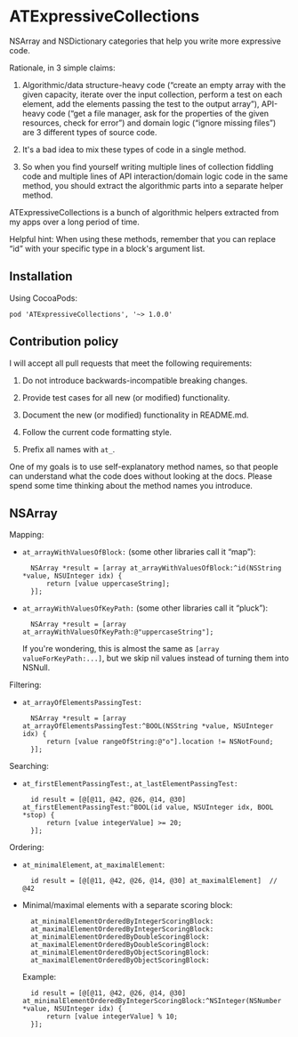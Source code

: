 # ATExpressiveCollections

NSArray and NSDictionary categories that help you write more expressive code.

Rationale, in 3 simple claims:

1. Algorithmic/data structure-heavy code (“create an empty array with the given capacity, iterate over the input collection, perform a test on each element, add the elements passing the test to the output array”), API-heavy code (“get a file manager, ask for the properties of the given resources, check for error”) and domain logic (“ignore missing files”) are 3 different types of source code.

2. It's a bad idea to mix these types of code in a single method.

3. So when you find yourself writing multiple lines of collection fiddling code and multiple lines of API interaction/domain logic code in the same method, you should extract the algorithmic parts into a separate helper method.

ATExpressiveCollections is a bunch of algorithmic helpers extracted from my apps over a long period of time.

Helpful hint: When using these methods, remember that you can replace “id” with your specific type in a block's argument list.


## Installation

Using CocoaPods:

    pod 'ATExpressiveCollections', '~> 1.0.0'


## Contribution policy

I will accept all pull requests that meet the following requirements:

1. Do not introduce backwards-incompatible breaking changes.

2. Provide test cases for all new (or modified) functionality.

3. Document the new (or modified) functionality in README.md.

4. Follow the current code formatting style.

5. Prefix all names with `at_`.

One of my goals is to use self-explanatory method names, so that people can understand what the code does without looking at the docs. Please spend some time thinking about the method names you introduce.


## NSArray

Mapping:

* `at_arrayWithValuesOfBlock:` (some other libraries call it “map”):

        NSArray *result = [array at_arrayWithValuesOfBlock:^id(NSString *value, NSUInteger idx) {
            return [value uppercaseString];
        }];

* `at_arrayWithValuesOfKeyPath:` (some other libraries call it “pluck”):

        NSArray *result = [array at_arrayWithValuesOfKeyPath:@"uppercaseString"];

    If you're wondering, this is almost the same as `[array valueForKeyPath:...]`, but we skip nil values instead of turning them into NSNull.

Filtering:

* `at_arrayOfElementsPassingTest:`

        NSArray *result = [array at_arrayOfElementsPassingTest:^BOOL(NSString *value, NSUInteger idx) {
            return [value rangeOfString:@"o"].location != NSNotFound;
        }];

Searching:

* `at_firstElementPassingTest:`, `at_lastElementPassingTest:`

        id result = [@[@11, @42, @26, @14, @30] at_firstElementPassingTest:^BOOL(id value, NSUInteger idx, BOOL *stop) {
            return [value integerValue] >= 20;
        }];

Ordering:

* `at_minimalElement`, `at_maximalElement`:

        id result = [@[@11, @42, @26, @14, @30] at_maximalElement]  // @42

* Minimal/maximal elements with a separate scoring block:

        at_minimalElementOrderedByIntegerScoringBlock:
        at_maximalElementOrderedByIntegerScoringBlock:
        at_minimalElementOrderedByDoubleScoringBlock:
        at_maximalElementOrderedByDoubleScoringBlock:
        at_minimalElementOrderedByObjectScoringBlock:
        at_maximalElementOrderedByObjectScoringBlock:

    Example:

        id result = [@[@11, @42, @26, @14, @30] at_minimalElementOrderedByIntegerScoringBlock:^NSInteger(NSNumber *value, NSUInteger idx) {
            return [value integerValue] % 10;
        }];

